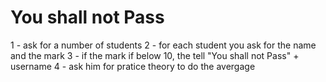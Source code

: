# You shall not Pass

1 - ask for a number of students
2 - for each student you ask for the name and the mark
3 - if the mark if below 10, the tell "You shall not Pass" + username
4 - ask him for pratice theory to do the avergage

